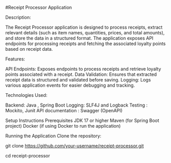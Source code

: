 #Receipt Processor Application

Description:

The Receipt Processor application is designed to process receipts, extract relevant details (such as item names, quantities, prices, and total amounts), and store the data in a structured format. The application exposes API endpoints for processing receipts and fetching the associated loyalty points based on receipt data.

Features:

API Endpoints: Exposes endpoints to process receipts and retrieve loyalty points associated with a receipt.
Data Validation: Ensures that extracted receipt data is structured and validated before saving.
Logging: Logs various application events for easier debugging and tracking.


Technologies Used:

Backend: Java , Spring Boot
Logging: SLF4J and Logback
Testing : Mockito, Junit
API documentation : Swagger (OpenAPI)

Setup Instructions
Prerequisites
JDK 17 or higher
Maven (for Spring Boot project)
Docker (if using Docker to run the application)

Running the Application
Clone the repository:

git clone https://github.com/your-username/receipt-processor.git

cd receipt-processor
